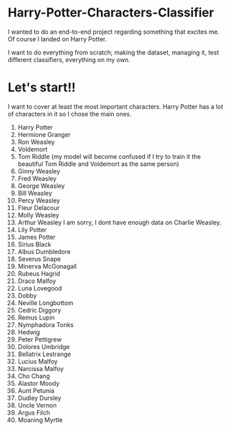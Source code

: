 # Harry-Potter-Characters-Classifier

I wanted to do an end-to-end project regarding something that excites me. Of course I landed on Harry Potter.

I want to do everything from scratch; making the dataset, managing it, test different classifiers, everything on my own.

# Let's start!!

I want to cover at least the most important characters. Harry Potter has a lot of characters in it so I chose the main ones.

1) Harry Potter
2) Hermione Granger
3) Ron Weasley
4) Voldemort
5) Tom Riddle (my model will become confused if I try to train it the beautiful Tom Riddle and Voldemort as the same person)
6) Ginny Weasley
7) Fred Weasley
8) George Weasley
9) Bill Weasley
10) Percy Weasley
11) Fleur Delacour
12) Molly Weasley
13) Arthur Weasley
I am sorry, I dont have enough data on Charlie Weasley. 
14) Lily Potter
15) James Potter
16) Sirius Black
17) Albus Dumbledore
18) Severus Snape
19) Minerva McGonagall
20) Rubeus Hagrid
21) Draco Malfoy
22) Luna Lovegood
23) Dobby
24) Neville Longbottom
25) Cedric Diggory
26) Remus Lupin
27) Nymphadora Tonks
28) Hedwig
29) Peter Pettigrew
30) Dolores Umbridge
31) Bellatrix Lestrange
32) Lucius Malfoy
33) Narcissa Malfoy
34) Cho Chang
35) Alastor Moody
36) Aunt Petunia
37) Dudley Dursley
38) Uncle Vernon
39) Argus Filch
40) Moaning Myrtle
